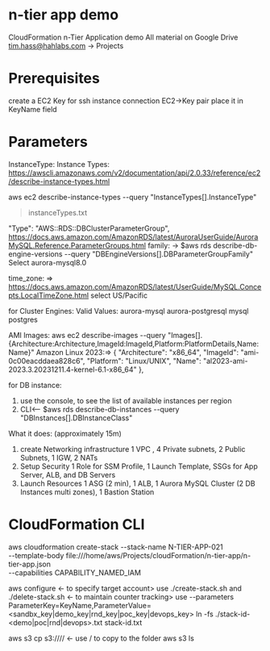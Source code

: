 # n-tier app demo
CloudFormation n-Tier Application demo
All material on Google Drive tim.hass@hahlabs.com -> Projects
# Prerequisites
create a EC2 Key for ssh instance connection EC2->Key pair place it in KeyName field

# Parameters

InstanceType:
Instance Types: https://awscli.amazonaws.com/v2/documentation/api/2.0.33/reference/ec2/describe-instance-types.html


 aws ec2 describe-instance-types --query "InstanceTypes[].InstanceType"
> instanceTypes.txt


"Type": "AWS::RDS::DBClusterParameterGroup",
https://docs.aws.amazon.com/AmazonRDS/latest/AuroraUserGuide/AuroraMySQL.Reference.ParameterGroups.html 
family: -> $aws rds describe-db-engine-versions --query "DBEngineVersions[].DBParameterGroupFamily"
Select aurora-mysql8.0 

time_zone: => https://docs.aws.amazon.com/AmazonRDS/latest/UserGuide/MySQL.Concepts.LocalTimeZone.html 
select US/Pacific

for Cluster Engines:
Valid Values:
 aurora-mysql
 aurora-postgresql
 mysql
 postgres

AMI Images:
aws ec2 describe-images --query "Images[].{Architecture:Architecture,ImageId:ImageId,Platform:PlatformDetails,Name:Name}"
Amazon Linux 2023:=>
    {
        "Architecture": "x86_64",
        "ImageId": "ami-0c00eacddaea828c6",
        "Platform": "Linux/UNIX",
        "Name": "al2023-ami-2023.3.20231211.4-kernel-6.1-x86_64"
    },


for DB instance:
1. use the console, to see the list of available instances per region
2. CLI<-- $aws rds describe-db-instances --query "DBInstances[].DBInstanceClass"


What it does: (approximately 15m)
1. create Networking infrastructure 
   1 VPC , 4 Private subnets, 2 Public Subnets, 1 IGW, 2 NATs 
2. Setup Security
   1 Role for SSM Profile, 1 Launch Template, SSGs for App Server, ALB, and DB Servers
3. Launch Resources
   1 ASG (2 min), 1 ALB, 1 Aurora MySQL Cluster (2 DB Instances multi zones), 1 Bastion Station


# CloudFormation CLI
aws cloudformation create-stack --stack-name N-TIER-APP-021 \
--template-body file:///home/aws/Projects/cloudFormation/n-tier-app/n-tier-app.json \
--capabilities CAPABILITY_NAMED_IAM

aws configure <- to specify target account>
use ./create-stack.sh and ./delete-stack.sh <- to maintain counter tracking>
use --parameters ParameterKey=KeyName,ParameterValue=<sandbx_key|demo_key|rnd_key|poc_key|devops_key> 
ln -fs ./stack-id-<demo|poc|rnd|devops>.txt stack-id.txt

aws s3 cp <file> s3://<bucket>/<folder>/ <- use / to copy to the folder
aws s3 ls